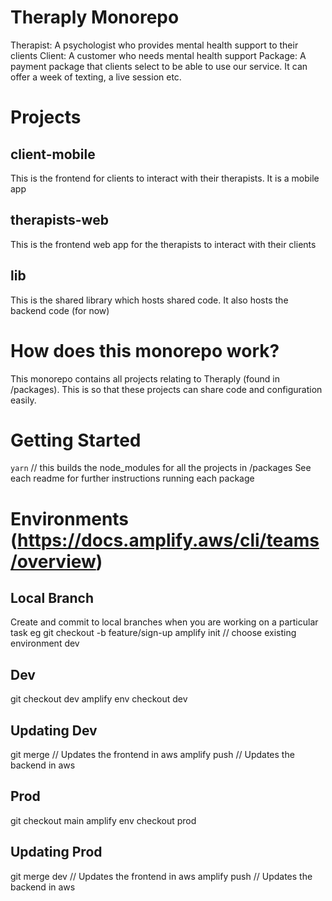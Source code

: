 # Theraply Monorepo
Therapist: A psychologist who provides mental health support to their clients
Client: A customer who needs mental health support
Package: A payment package that clients select to be able to use our service. It can offer a week of texting, a live session etc.

# Projects
## client-mobile
This is the frontend for clients to interact with their therapists. It is a mobile app
## therapists-web
This is the frontend web app for the therapists to interact with their clients
## lib
This is the shared library which hosts shared code. It also hosts the backend code (for now)

# How does this monorepo work?
This monorepo contains all projects relating to Theraply (found in /packages). This is so that these projects can share code and configuration easily.

# Getting Started
`yarn` // this builds the node_modules for all the projects in /packages
See each readme for further instructions running each package

# Environments (https://docs.amplify.aws/cli/teams/overview)
## Local Branch
Create and commit to local branches when you are working on a particular task
eg git checkout -b feature/sign-up
amplify init // choose existing environment dev

## Dev
git checkout dev
amplify env checkout dev

## Updating Dev
git merge <branch> // Updates the frontend in aws
amplify push // Updates the backend in aws

## Prod
git checkout main
amplify env checkout prod

## Updating Prod
git merge dev // Updates the frontend in aws
amplify push // Updates the backend in aws
